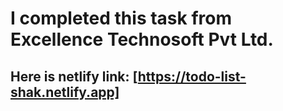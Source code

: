 # I completed this task from Excellence Technosoft Pvt Ltd.
## Here is netlify link: [https://todo-list-shak.netlify.app]
